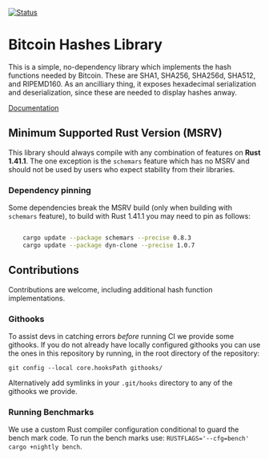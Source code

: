 [![Status](https://travis-ci.org/rust-bitcoin/bitcoin_hashes.png?branch=master)](https://travis-ci.org/rust-bitcoin/bitcoin_hashes)

# Bitcoin Hashes Library

This is a simple, no-dependency library which implements the hash functions
needed by Bitcoin. These are SHA1, SHA256, SHA256d, SHA512, and RIPEMD160. As an
ancilliary thing, it exposes hexadecimal serialization and deserialization,
since these are needed to display hashes anway.

[Documentation](https://docs.rs/bitcoin_hashes/)

## Minimum Supported Rust Version (MSRV)

This library should always compile with any combination of features on **Rust 1.41.1**.
The one exception is the `schemars` feature which has no MSRV and should not be used
by users who expect stability from their libraries.

### Dependency pinning

Some dependencies break the MSRV build (only when building with `schemars` feature), to build with
Rust 1.41.1 you may need to pin as follows:
```bash

    cargo update --package schemars --precise 0.8.3
    cargo update --package dyn-clone --precise 1.0.7
```

## Contributions

Contributions are welcome, including additional hash function implementations.

### Githooks

To assist devs in catching errors _before_ running CI we provide some githooks. If you do not
already have locally configured githooks you can use the ones in this repository by running, in the
root directory of the repository:
```
git config --local core.hooksPath githooks/
```

Alternatively add symlinks in your `.git/hooks` directory to any of the githooks we provide.

### Running Benchmarks

We use a custom Rust compiler configuration conditional to guard the bench mark code. To run the
bench marks use: `RUSTFLAGS='--cfg=bench' cargo +nightly bench`.

